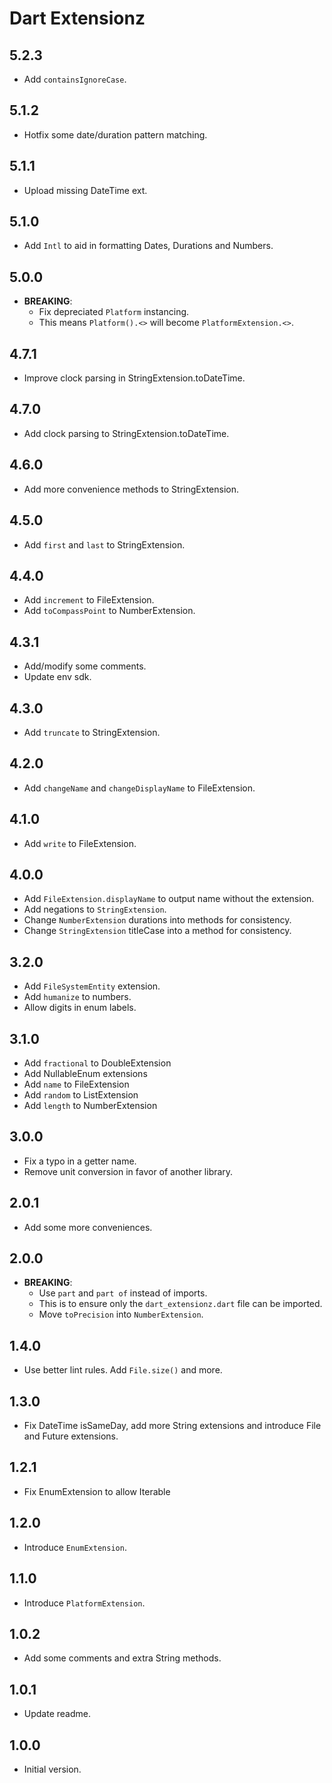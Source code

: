 # Dart Extensionz

## 5.2.3

- Add `containsIgnoreCase`.

## 5.1.2

- Hotfix some date/duration pattern matching.

## 5.1.1

- Upload missing DateTime ext.

## 5.1.0

- Add `Intl` to aid in formatting Dates, Durations and Numbers.

## 5.0.0

- **BREAKING**:
  - Fix depreciated `Platform` instancing.
  - This means `Platform().<>` will become `PlatformExtension.<>`.

## 4.7.1

- Improve clock parsing in StringExtension.toDateTime.

## 4.7.0

- Add clock parsing to StringExtension.toDateTime.

## 4.6.0

- Add more convenience methods to StringExtension.

## 4.5.0

- Add `first` and `last` to StringExtension.

## 4.4.0

- Add `increment` to FileExtension.
- Add `toCompassPoint` to NumberExtension.

## 4.3.1

- Add/modify some comments.
- Update env sdk.

## 4.3.0

- Add `truncate` to StringExtension.

## 4.2.0

- Add `changeName` and `changeDisplayName` to FileExtension.

## 4.1.0

- Add `write` to FileExtension.

## 4.0.0

- Add `FileExtension.displayName` to output name without the extension.
- Add negations to `StringExtension`.
- Change `NumberExtension` durations into methods for consistency.
- Change `StringExtension` titleCase into a method for consistency.

## 3.2.0

- Add `FileSystemEntity` extension.
- Add `humanize` to numbers.
- Allow digits in enum labels.

## 3.1.0

- Add `fractional` to DoubleExtension
- Add NullableEnum extensions
- Add `name` to FileExtension
- Add `random` to ListExtension
- Add `length` to NumberExtension

## 3.0.0

- Fix a typo in a getter name.
- Remove unit conversion in favor of another library.

## 2.0.1

- Add some more conveniences.

## 2.0.0

- **BREAKING**:
  - Use `part` and `part of` instead of imports.
  - This is to ensure only the `dart_extensionz.dart` file can be imported.
  - Move `toPrecision` into `NumberExtension`.

## 1.4.0

- Use better lint rules. Add `File.size()` and more.

## 1.3.0

- Fix DateTime isSameDay, add more String extensions and introduce File and Future extensions.

## 1.2.1

- Fix EnumExtension to allow Iterable

## 1.2.0

- Introduce `EnumExtension`.

## 1.1.0

- Introduce `PlatformExtension`.

## 1.0.2

- Add some comments and extra String methods.

## 1.0.1

- Update readme.

## 1.0.0

- Initial version.
